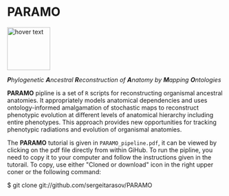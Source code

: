 # PARAMO

 <p align="left">
  <img src="https://github.com/sergeitarasov/PARAMO/blob/master/icon-paramo.png" width="100" title="hover text">
</p>  

***P**hylogenetic **A**ncestral **R**econstruction of **A**natomy by **M**apping **O**ntologies*

**PARAMO** pipline is a set of `R` scripts for reconstructing organismal ancestral anatomies. It appropriately models anatomical dependencies and uses ontology-informed amalgamation of stochastic maps to reconstruct phenotypic evolution at different levels of anatomical hierarchy including entire phenotypes. This approach provides new opportunities for tracking phenotypic radiations and evolution of organismal anatomies. 

The **PARAMO** tutorial is given in `PARAMO_pipeline.pdf`, it can be viewed by clicking on the pdf file directly from within GiHub.
To run the pipline, you need to copy it to your computer and follow the instructions given in the tutorail. To copy, use either "Cloned or download" icon in the right upper coner or the following command:

$ git clone git://github.com/sergeitarasov/PARAMO

